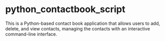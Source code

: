 # python_contactbook_script
 This is a Python-based contact book application that allows users to add, delete, and view contacts, managing the contacts with an interactive command-line interface.
